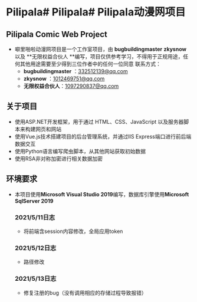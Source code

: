 
# Pilipala# Pilipala# Pilipala动漫网项目
## Pilipala Comic Web Project
- 噼里啪啦动漫网项目是一个工作室项目，由 **bugbuildingmaster**   **zkysnow** 以及  **无限权益合伙人 **编写，项目仅供参考学习，不得用于正规用途，任何其他用途需要至少得到三位作者中的任何一位同意
  联系方式：
  - **bugbuildingmaster**   ：332512139@qq.com
  - **zkysnow** ：1012469751@qq.com
  - **无限权益合伙人**：1097290837@qq.com
## 关于项目
- 使用ASP.NET开发框架，用于通过 HTML、CSS、JavaScript 以及服务器脚本来构建网页和网站
- 使用Vue.js技术搭建项目的后台管理系统，并通过IIS Express端口进行前后端数据交互
- 使用Python语言编写爬虫脚本，从其他网站获取初始数据
- 使用RSA非对称加密进行相关数据加密
## 环境要求
- 本项目使用**Microsoft Visual Studio 2019**编写，数据库引擎使用**Microsoft SqlServer 2019**

  ### 2021/5/11日志

  - 将前端含session内容修改，全局应用token
  
  ### 2021/5/12日志
  
  - 路径修改
  
  ### 2021/5/13日志
  
	- 修复注册的bug（没有调用相应的存储过程导致报错）
